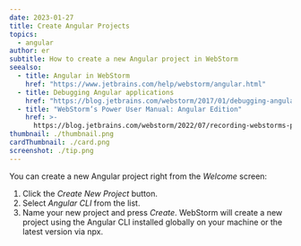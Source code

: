 ```yaml
---
date: 2023-01-27
title: Create Angular Projects
topics:
  - angular
author: er
subtitle: How to create a new Angular project in WebStorm
seealso:
  - title: Angular in WebStorm
    href: "https://www.jetbrains.com/help/webstorm/angular.html"
  - title: Debugging Angular applications
    href: "https://blog.jetbrains.com/webstorm/2017/01/debugging-angular-apps/"
  - title: "WebStorm’s Power User Manual: Angular Edition"
    href: >-
      https://blog.jetbrains.com/webstorm/2022/07/recording-webstorms-power-user-manual-angular-edition/
thumbnail: ./thumbnail.png
cardThumbnail: ./card.png
screenshot: ./tip.png
---
```


You can create a new Angular project right from the _Welcome_ screen:

1. Click the _Create New Project_ button.
2. Select _Angular CLI_ from the list.
3. Name your new project and press _Create_.
   WebStorm will create a new project using the Angular CLI installed globally on your machine or the latest version via npx.
